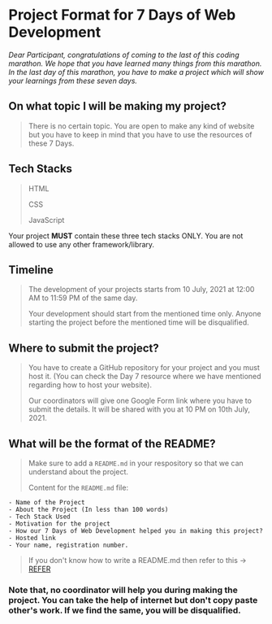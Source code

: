 # Project Format for 7 Days of Web Development
*Dear Participant, congratulations of coming to the last of this coding marathon. We hope that you have learned many things from this marathon. In the last day of this marathon, you have to make a project which will show your learnings from these seven days.*

## On what topic I will be making my project?
> There is no certain topic. You are open to make any kind of website but you have to keep in mind that you have to use the resources of these 7 Days.

## Tech Stacks
> HTML
> 
> CSS
> 
> JavaScript

Your project **MUST** contain these three tech stacks ONLY. You are not allowed to use any other framework/library.

## Timeline
> The development of your projects starts from 10 July, 2021 at 12:00 AM to 11:59 PM of the same day.
> 
> Your development should start from the mentioned time only. Anyone starting the project before the mentioned time will be disqualified.

## Where to submit the project?
> You have to create a GitHub repository for your project and you must host it. (You can check the Day 7 resource where we have mentioned regarding how to host your website).
> 
> Our coordinators will give one Google Form link where you have to submit the details. It will be shared with you at 10 PM on 10th July, 2021.

## What will be the format of the README?
> Make sure to add a `README.md` in your respository so that we can understand about the project.
> 
> Content for the `README.md` file:

```
- Name of the Project
- About the Project (In less than 100 words)
- Tech Stack Used
- Motivation for the project
- How our 7 Days of Web Development helped you in making this project?
- Hosted link
- Your name, registration number.
```

> If you don't know how to write a README.md then refer to this -> [REFER]()


### Note that, no coordinator will help you during making the project. You can take the help of internet but don't copy paste other's work. If we find the same, you will be disqualified.
